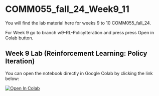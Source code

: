 # COMM055_fall_24_Week9_11

You will find the lab material here for weeks 9 to 10 COMM055_fall_24. 

For Week 9 go to branch w9-RL-PolicyIteration and press press Open in Colab button. 

## Week 9 Lab (Reinforcement Learning: Policy Iteration)

You can open the notebook directly in Google Colab by clicking the link below:

[![Open In Colab](https://colab.research.google.com/assets/colab-badge.svg)](https://colab.research.google.com/github/imanlab/COMM055-RL-MP/blob/w9-RL-PolicyIteration/notebook_name.ipynb)

